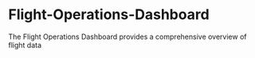 # Flight-Operations-Dashboard
The Flight Operations Dashboard provides a comprehensive overview of flight data
